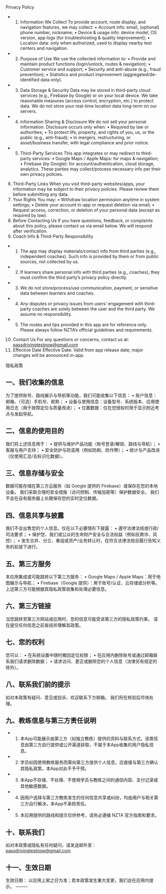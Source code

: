 Privacy Policy
- 1. Information We Collect
To provide account, route display, and navigation features, we may collect:
•	Account info: email, (optional) phone number, nickname;
•	Device & usage info: device model, OS version, app logs (for troubleshooting & quality improvement);
•	Location data: only when authorized, used to display nearby test centers and navigation.
- 2. Purpose of Use
We use the collected information to:
•	Provide and maintain product functions (login/unlock, routes & navigation);
•	Customer service and support;
•	Security and anti-abuse (e.g., fraud prevention);
•	Statistics and product improvement (aggregated/de-identified data only).
- 3. Data Storage & Security
Data may be stored in third-party cloud services (e.g., Firebase by Google) or on your local device.
We take reasonable measures (access control, encryption, etc.) to protect data.
We do not store your real-time location data long-term on our servers.
- 4. Information Sharing & Disclosure
We do not sell your personal information. Disclosure occurs only when:
•	Required by law or authorities;
•	To protect life, property, and rights of you, us, or the public (e.g., anti-fraud);
•	In mergers, restructuring, or asset/business transfer, with legal compliance and prior notice.
- 5. Third-Party Services
This app integrates or may redirect to third-party services:
•	Google Maps / Apple Maps: for maps & navigation;
•	Firebase (by Google): for account/authentication, cloud storage, analytics.
These parties may collect/process necessary info per their own privacy policies.
6. Third-Party Links
When you visit third-party websites/apps, your information may be subject to their privacy policies.
Please review them before submitting any data.
7. Your Rights
You may:
•	Withdraw location permission anytime in system settings;
•	Delete your account in-app or request deletion via email;
•	Request access, correction, or deletion of your personal data (except as required by law).
8. Before Contacting Us
If you have questions, feedback, or complaints about this policy, please contact us via email below.
We will respond after verification.
9. Coach Info & Third-Party Responsibility
- 1.	The app may display materials/contact info from third parties (e.g., independent coaches). Such info is provided by them or from public sources, not collected by us.
- 2.	If learners share personal info with third parties (e.g., coaches), they must confirm the third party’s privacy policy directly.
- 3.	We do not store/process/use communication, payment, or sensitive data between learners and coaches.
- 4.	Any disputes or privacy issues from users’ engagement with third-party coaches are solely between the user and the third party. We assume no responsibility.
- 5.	The routes and tips provided in this app are for reference only. Please always follow NZTA’s official guidelines and requirements.
10. Contact Us
For any questions or concerns, contact us at: passdrivingtestnow@gmail.com
11. Effective Date
Effective Date: Valid from app release date; major changes will be announced in-app.

隐私政策
## 一、我们收集的信息
为了提供账号、路线展示与导航等功能，我们可能收集以下信息：
•	账户信息：邮箱、（可选）手机号、昵称；
•	设备与使用信息：设备型号、系统版本、应用使用日志（用于故障定位与质量改进）；
•	位置数据：仅在您授权时用于显示附近考点与发起导航。
## 二、信息的使用目的
我们将上述信息用于：
•	提供与维护产品功能（账号登录/解锁、路线与导航）；
•	客服与用户支持；
•	安全防护与防滥用（例如防刷、防作弊）；
•	统计与产品改进（仅使用汇总/去标识化数据）。
## 三、信息存储与安全
数据可能存储在第三方云服务（如 Google 提供的 Firebase）或保存在您的本地设备。
我们采取合理的安全措施（访问控制、传输加密等）保护数据安全。
我们不会在自有服务器上长期保存您的实时定位数据。
## 四、信息共享与披露
我们不会出售您的个人信息。仅在以下必要情形下披露：
•	遵守法律法规或行政/司法要求；
•	保护您、我们或公众的生命财产安全与合法权益（例如反欺诈、风控）；
•	发生合并、分立、重组或资产/业务转让时，在符合法律法规且履行告知义务的前提下进行。
## 五、第三方服务
本应用集成或可能跳转以下第三方服务：
•	Google Maps / Apple Maps：用于地图展示与导航；
•	Firebase（Google 提供）：用于账号/认证、云存储或分析等。
上述第三方可能根据其隐私政策收集和处理必要信息。
## 六、第三方链接
当您跳转至第三方网站或应用时，您的信息可能受该第三方的隐私政策约束。
请在提交任何信息之前查阅并理解其政策。
## 七、您的权利
您可以：
•	在系统设置中随时撤回定位权限；
•	在应用内删除账号或通过邮箱联系我们请求删除数据；
•	请求访问、更正或删除您的个人信息（法律另有规定的除外）。
## 八、联系我们前的提示
如对本政策有疑问、意见或投诉，欢迎联系下方邮箱。
我们将在核验后尽快处理。
## 九、教练信息与第三方责任说明
- 1.	本App可能展示由第三方（如独立教练）提供的资料与联系方式，该类信息由第三方自行提供或公开渠道获取，不属于本App收集的用户隐私信息。
- 2.	学员如因使用教练服务而需向第三方提供个人信息，应直接与第三方确认其隐私政策，本App对此不予干预。
- 3.	本App不存储、不处理、不使用学员与教练之间的通信内容、支付记录或其他敏感数据。
- 4.	因用户选择与第三方教练发生的任何信息共享或纠纷，均由用户与相关第三方自行解决，本App不承担责任。
- 5.	本应用提供的路线和提示仅供参考，请务必遵循 NZTA 官方指南和要求。
## 十、联系我们
如对本政策或隐私有任何疑问，请发送邮件至：passdrivingtestnow@gmail.com
## 十一、生效日期
生效日期： 以应用上架之日为准；若本政策发生重大变更，我们会在应用内提示。
⸻